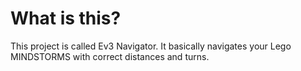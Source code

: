 # What is this?

This project is called Ev3 Navigator. It basically navigates your Lego MINDSTORMS with correct distances and turns.
